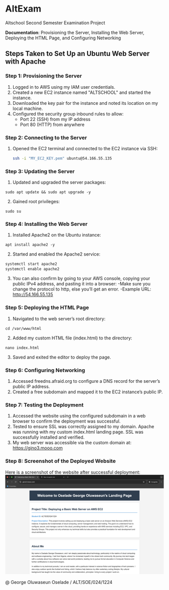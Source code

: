 # AltExam

Altschool Second Semester Examination Project

**Documentation**: Provisioning the Server, Installing the Web Server, 
Deploying the HTML Page, and Configuring Networking

## Steps Taken to Set Up an Ubuntu Web Server with Apache

### Step 1: Provisioning the Server

1. Logged in to AWS using my IAM user credentials.
2. Created a new EC2 instance named "ALTSCHOOL" and started the instance.
3. Downloaded the key pair for the instance and noted its location on my 
local machine.
4. Configured the security group inbound rules to allow:
   - Port 22 (SSH) from my IP address
   - Port 80 (HTTP) from anywhere

### Step 2: Connecting to the Server

1. Opened the EC2 terminal and connected to the EC2 instance via SSH:
   ```bash
   ssh -i "MY_EC2_KEY.pem" ubuntu@54.166.55.135
   ```
   
### Step 3: Updating the Server
1. Updated and upgraded the server packages:
```
sudo apt update && sudo apt upgrade -y
```
2. Gained root privileges:
```
sudo su
```

### Step 4: Installing the Web Server
1. Installed Apache2 on the Ubuntu instance:
```
apt install apache2 -y
```
2. Started and enabled the Apache2 service:
```
systemctl start apache2
systemctl enable apache2
```
3. You can also confirm by going to your AWS console, copying your public IPv4 address, and pasting it into a browser:
-Make sure you change the protocol to http, else you’ll get an error.
-Example URL: http://54.166.55.135

### Step 5: Deploying the HTML Page
1. Navigated to the web server’s root directory:
```
cd /var/www/html
```
2. Added my custom HTML file (index.html) to the directory:
```
nano index.html
```
3. Saved and exited the editor to deploy the page.
   
### Step 6: Configuring Networking
1. Accessed freedns.afraid.org to configure a DNS record for the server’s public IP address.
2. Created a free subdomain and mapped it to the EC2 instance’s public IP.
   
### Step 7: Testing the Deployment
1. Accessed the website using the configured subdomain in a web browser to confirm the deployment was successful.
2. Tested to ensure SSL was correctly assigned to my domain. Apache was running with my custom index.html landing page. SSL was successfully installed and verified.
3. My web server was accessible via the custom domain at:
https://gino3.mooo.com

### Step 8: Screenshot of the Deployed Website
Here is a screenshot of the website after successful deployment:
![Deployed Website Screenshot](images/Screenshot%202024-12-21%20at%2009.56.57.png)


@ George Oluwaseun Oselade / ALT/SOE/024/1224  
   

